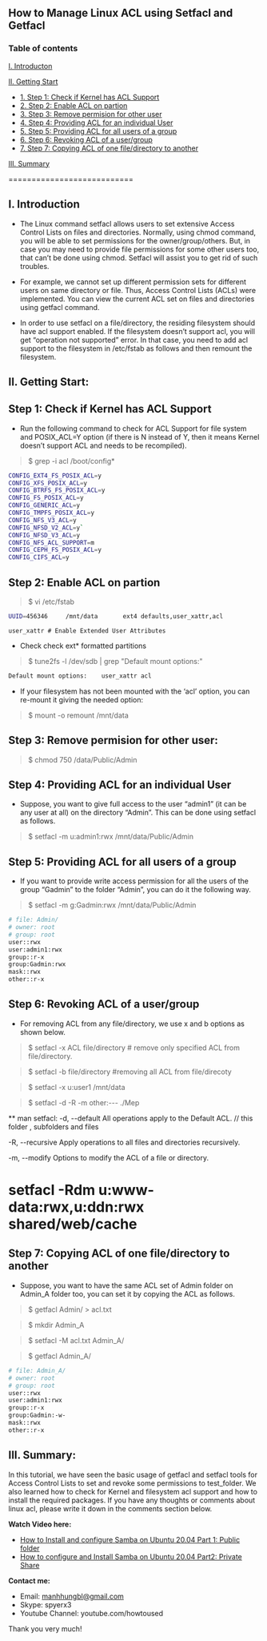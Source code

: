 ## How to Manage Linux ACL using Setfacl and Getfacl
### Table of contents

[I. Introducton](#modau)

[II. Getting Start](#batdau)
- [1. Step 1: Check if Kernel has ACL Support](#step1)
- [2. Step 2: Enable ACL on partion](#step2)
- [3. Step 3: Remove permision for other user](#step3)
- [4. Step 4: Providing ACL for an individual User](#step4)
- [5. Step 5: Providing ACL for all users of a group](#step5)
- [6. Step 6: Revoking ACL of a user/group](#step6)
- [7. Step 7: Copying ACL of one file/directory to another](#step7)

[III. Summary](#Tongket)

===========================

<a name="Modau"></a>
## I. Introduction
- The Linux command setfacl allows users to set extensive Access Control Lists on files and directories. Normally, using chmod command, you will be able to set permissions for the owner/group/others. But, in case you may need to provide file permissions for some other users too, that can’t be done using chmod. Setfacl will assist you to get rid of such troubles.

- For example, we cannot set up different permission sets for different users on same directory or file. Thus, Access Control Lists (ACLs) were implemented. You can view the current ACL set on files and directories using getfacl command.

- In order to use setfacl on a file/directory, the residing filesystem should have acl support enabled. If the filesystem doesn’t support acl, you will get “operation not supported” error. In that case, you need to add acl support to the filesystem in /etc/fstab as follows and then remount the filesystem.

<a name="batdau"></a>
## II. Getting Start:

<a name="step1"></a>
## Step 1: Check if Kernel has ACL Support
- Run the following command to check for ACL Support for file system and POSIX_ACL=Y option (if there is N instead of Y, then it means Kernel doesn’t support ACL and needs to be recompiled).

> $ grep -i acl /boot/config*

``` sh
CONFIG_EXT4_FS_POSIX_ACL=y
CONFIG_XFS_POSIX_ACL=y
CONFIG_BTRFS_FS_POSIX_ACL=y
CONFIG_FS_POSIX_ACL=y
CONFIG_GENERIC_ACL=y
CONFIG_TMPFS_POSIX_ACL=y
CONFIG_NFS_V3_ACL=y
CONFIG_NFSD_V2_ACL=y`		
CONFIG_NFSD_V3_ACL=y
CONFIG_NFS_ACL_SUPPORT=m
CONFIG_CEPH_FS_POSIX_ACL=y
CONFIG_CIFS_ACL=y
```

<a name="step2"></a>
## Step 2: Enable ACL on partion

> $ vi /etc/fstab

``` sh
UUID=456346 	/mnt/data 		ext4 defaults,user_xattr,acl
```
`user_xattr # Enable Extended User Attributes`

- Check check ext* formatted partitions

> $ tune2fs -l /dev/sdb | grep "Default mount options:"

``` sh	
Default mount options:    user_xattr acl
```

-  If your filesystem has not been mounted with the ‘acl’ option, you can re-mount it giving the needed option:

> $ mount -o remount /mnt/data

<a name="step3"></a>
## Step 3: Remove permision for other user:

> $ chmod 750 /data/Public/Admin

<a name="step4"></a>
## Step 4: Providing ACL for an individual User
- Suppose, you want to give full access to the user “admin1” (it can be any user at all) on the directory “Admin”. This can be done using setfacl as follows.

> $ setfacl -m u:admin1:rwx /mnt/data/Public/Admin

<a name="step5"></a>
## Step 5: Providing ACL for all users of a group
- If you want to provide write access permission for all the users of the group “Gadmin” to the folder “Admin”, you can do it the following way.

> $ setfacl -m g:Gadmin:rwx /mnt/data/Public/Admin

``` sh
# file: Admin/
# owner: root
# group: root
user::rwx
user:admin1:rwx
group::r-x
group:Gadmin:rwx
mask::rwx
other::r-x
```

<a name="step6"></a>
## Step 6: Revoking ACL of a user/group
- For removing ACL from any file/directory, we use x and b options as shown below.

> $ setfacl -x ACL file/directory  	# remove only specified ACL from file/directory.

> $ setfacl -b  file/directory   		#removing all ACL from file/direcoty

> $ setfacl -x u:user1 /mnt/data

> $ setfacl -d -R -m other:--- ./Mep

** man setfacl:
-d, --default
       All  operations  apply to the Default ACL. // this folder , subfolders and files

-R, --recursive
       Apply operations to all files and directories recursively. 

-m, --modify
       Options to modify the ACL of a file or directory.

# setfacl -Rdm u:www-data:rwx,u:ddn:rwx shared/web/cache

<a name="step7"></a>
## Step 7: Copying ACL of one file/directory to another
- Suppose, you want to have the same ACL set of Admin folder on Admin_A folder too, you can set it by copying the ACL as follows.

> $ getfacl Admin/ > acl.txt

> $ mkdir Admin_A

> $ setfacl -M acl.txt Admin_A/

> $ getfacl Admin_A/

``` sh
# file: Admin_A/
# owner: root
# group: root
user::rwx
user:admin1:rwx
group::r-x
group:Gadmin:-w-
mask::rwx
other::r-x
```

<a name="tongket"></a>
## III. Summary:
In this tutorial, we have seen the basic usage of getfacl and setfacl tools for Access Control Lists to set and revoke some permissions to test_folder. We also learned how to check for Kernel and filesystem acl support and how to install the required packages. If you have any thoughts or comments about linux acl, please write it down in the comments section below.

**Watch Video here:** 

- [How to Install and configure Samba on Ubuntu 20.04 Part 1:  Public folder](https://youtu.be/2o5zgA8ml38)
- [How to configure and Install Samba on Ubuntu 20.04 Part2: Private Share](https://youtu.be/6s9ZEp3xS94)

**Contact me:**
- Email: manhhungbl@gmail.com
- Skype: spyerx3
- Youtube Channel: youtube.com/howtoused

Thank you very much!




